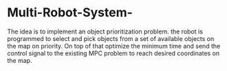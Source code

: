 # Multi-Robot-System-
The idea is to implement an object prioritization problem.  the robot is programmed to select and pick objects from a set of available objects on the map on priority. On top of that optimize the minimum time and send the control signal to the existing MPC problem to reach desired coordinates on the map.
